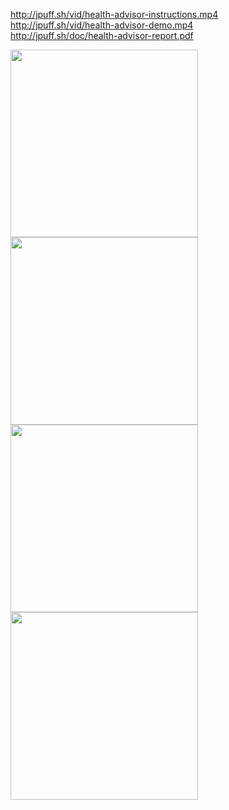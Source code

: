 http://jpuff.sh/vid/health-advisor-instructions.mp4  
http://jpuff.sh/vid/health-advisor-demo.mp4  
http://jpuff.sh/doc/health-advisor-report.pdf  

<p float="left">
  <img src="http://jpuff.sh/img/health-advisor/stats.png" width="300" /> 
  <img src="http://jpuff.sh/img/health-advisor/recs.png" width="300" />
  <img src="http://jpuff.sh/img/health-advisor/places.png" width="300" /> 
  <img src="http://jpuff.sh/img/health-advisor/maps.png" width="300" />
</p>
